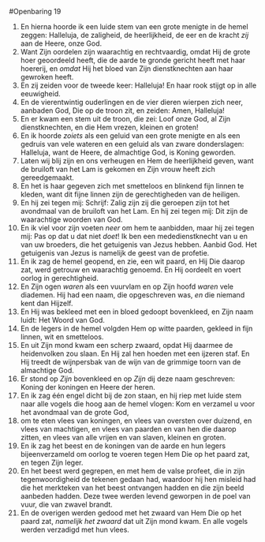 #Openbaring 19
1. En hierna hoorde ik een luide stem van een grote menigte in de hemel zeggen: Halleluja, de zaligheid, de heerlijkheid, de eer en de kracht *zij* aan de Heere, onze God.
2. Want Zijn oordelen zijn waarachtig en rechtvaardig, omdat Hij de grote hoer geoordeeld heeft, die de aarde te gronde gericht heeft met haar hoererij, en *omdat* Hij het bloed van Zijn dienstknechten aan haar gewroken heeft.
3. En zij zeiden voor de tweede keer: Halleluja! En haar rook stijgt op in alle eeuwigheid.
4. En de vierentwintig ouderlingen en de vier dieren wierpen zich neer, aanbaden God, Die op de troon zit, en zeiden: Amen, Halleluja!
5. En er kwam een stem uit de troon, die zei: Loof onze God, al Zijn dienstknechten, en die Hem vrezen, kleinen en groten!
6. En ik hoorde *zoiets* als een geluid van een grote menigte en als een gedruis van vele wateren en een geluid als van zware donderslagen: Halleluja, want de Heere, de almachtige God, is Koning geworden.
7. Laten wij blij zijn en ons verheugen en Hem de heerlijkheid geven, want de bruiloft van het Lam is gekomen en Zijn vrouw heeft zich gereedgemaakt.
8. En het is haar gegeven zich met smetteloos en blinkend fijn linnen te kleden, want dit fijne linnen zijn de gerechtigheden van de heiligen.
9. En hij zei tegen mij: Schrijf: Zalig zijn zij die geroepen zijn tot het avondmaal van de bruiloft van het Lam. En hij zei tegen mij: Dit zijn de waarachtige woorden van God.
10. En ik viel voor zijn voeten *neer* om hem te aanbidden, maar hij zei tegen mij: Pas op dat u dat niet *doet*! Ik ben een mededienstknecht van u en van uw broeders, die het getuigenis van Jezus hebben. Aanbid God. Het getuigenis van Jezus is namelijk de geest van de profetie.
11. En ik zag de hemel geopend, en zie, een wit paard, en Hij Die daarop zat, werd getrouw en waarachtig genoemd. En Hij oordeelt en voert oorlog in gerechtigheid.
12. En Zijn ogen *waren* als een vuurvlam en op Zijn hoofd *waren* vele diademen. Hij had een naam, die opgeschreven was, *en* die niemand kent dan Hijzelf.
13. En Hij was bekleed met een in bloed gedoopt bovenkleed, en Zijn naam luidt: Het Woord van God.
14. En de legers in de hemel volgden Hem op witte paarden, gekleed in fijn linnen, wit en smetteloos.
15. En uit Zijn mond kwam een scherp zwaard, opdat Hij daarmee de heidenvolken zou slaan. En Hij zal hen hoeden met een ijzeren staf. En Hij treedt de wijnpersbak van de wijn van de grimmige toorn van de almachtige God.
16. Er stond op *Zijn* bovenkleed en op *Zijn* dij deze naam geschreven: Koning der koningen en Heere der heren.
17. En ik zag één engel dicht bij de zon staan, en hij riep met luide stem naar alle vogels die hoog aan de hemel vlogen: Kom en verzamel u voor het avondmaal van de grote God,
18. om te eten vlees van koningen, en vlees van oversten over duizend, en vlees van machtigen, en vlees van paarden en van hen die daarop zitten, en vlees van alle vrijen en van slaven, kleinen en groten.
19. En ik zag het beest en de koningen van de aarde en hun legers bijeenverzameld om oorlog te voeren tegen Hem Die op het paard zat, en tegen Zijn leger.
20. En het beest werd gegrepen, en met hem de valse profeet, die in zijn tegenwoordigheid de tekenen gedaan had, waardoor hij hen misleid had die het merkteken van het beest ontvangen hadden en die zijn beeld aanbeden hadden. Deze twee werden levend geworpen in de poel van vuur, die van zwavel brandt.
21. En de overigen werden gedood met het zwaard van Hem Die op het paard zat, *namelijk het zwaard* dat uit Zijn mond kwam. En alle vogels werden verzadigd met hun vlees.
